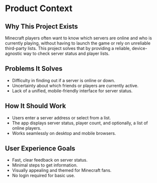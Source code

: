 # Product Context

## Why This Project Exists
Minecraft players often want to know which servers are online and who is currently playing, without having to launch the game or rely on unreliable third-party lists. This project solves that by providing a reliable, device-agnostic way to check server status and player lists.

## Problems It Solves
- Difficulty in finding out if a server is online or down.
- Uncertainty about which friends or players are currently active.
- Lack of a unified, mobile-friendly interface for server status.

## How It Should Work
- Users enter a server address or select from a list.
- The app displays server status, player count, and optionally, a list of online players.
- Works seamlessly on desktop and mobile browsers.

## User Experience Goals
- Fast, clear feedback on server status.
- Minimal steps to get information.
- Visually appealing and themed for Minecraft fans.
- No login required for basic use.
